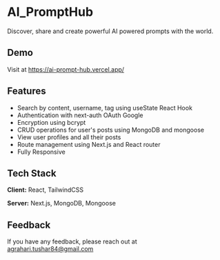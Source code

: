 
# AI_PromptHub

Discover, share and create powerful AI powered prompts with the world.


## Demo

Visit at https://ai-prompt-hub.vercel.app/


## Features

- Search by content, username, tag using useState React Hook
- Authentication with next-auth OAuth Google
- Encryption using bcrypt
- CRUD operations for user's posts using MongoDB and mongoose
- View user profiles and all their posts
- Route management using Next.js and React router
- Fully Responsive


## Tech Stack

**Client:** React, TailwindCSS

**Server:** Next.js, MongoDB, Mongoose

## Feedback

If you have any feedback, please reach out at agrahari.tushar84@gmail.com

